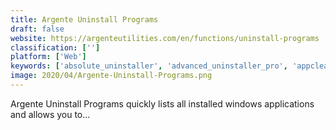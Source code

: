 ```yaml
---
title: Argente Uninstall Programs
draft: false 
website: https://argenteutilities.com/en/functions/uninstall-programs
classification: ['']
platform: ['Web']
keywords: ['absolute_uninstaller', 'advanced_uninstaller_pro', 'appcleaner', 'bleachbit', 'bulk_crap_uninstaller', 'clean_master', 'comodo_programs_manager', 'geekuninstaller', 'glary_utilities', 'launcher_service', 'pc_decrapifier', 'revo_uninstaller', 'screenium', 'soft_organizer', 'total_uninstall', 'turbo_service_manager', 'windows_repair_toolbox', 'zsoft_uninstaller', 'jv16_powertools']
image: 2020/04/Argente-Uninstall-Programs.png
---
```

Argente Uninstall Programs quickly lists all installed windows applications and allows you to...